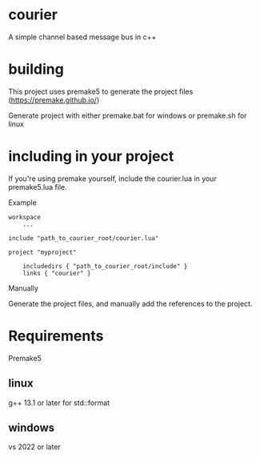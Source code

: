 # courier
A simple channel based message bus in c++

# building

This project uses premake5 to generate the project files (https://premake.github.io/)

Generate project with either premake.bat for windows or premake.sh for linux

# including in your project

If you're using premake yourself, include the courier.lua in your premake5.lua file.

Example 
```
workspace 
	...

include "path_to_courier_root/courier.lua"

project "myproject"
	
	includedirs { "path_to_courier_root/include" }
	links { "courier" }

```

Manually

Generate the project files, and manually add the references to the project.

# Requirements
Premake5

## linux
g++ 13.1 or later for std::format

## windows
vs 2022 or later
